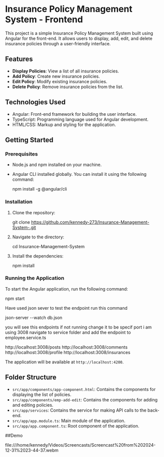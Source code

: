 # Insurance Policy Management System - Frontend

This project is a simple Insurance Policy Management System built using Angular for the front-end. It allows users to display, add, edit, and delete insurance policies through a user-friendly interface.

## Features

- **Display Policies**: View a list of all insurance policies.
- **Add Policy**: Create new insurance policies.
- **Edit Policy**: Modify existing insurance policies.
- **Delete Policy**: Remove insurance policies from the list.

## Technologies Used

- Angular: Front-end framework for building the user interface.
- TypeScript: Programming language used for Angular development.
- HTML/CSS: Markup and styling for the application.

## Getting Started

### Prerequisites

- Node.js and npm installed on your machine.
- Angular CLI installed globally. You can install it using the following command:

  npm install -g @angular/cli

### Installation

1. Clone the repository:

   git clone https://github.com/kennedy-273/Insurance-Management-System-.git

2. Navigate to the  directory:

   cd Insurance-Management-System

3. Install the dependencies:

   npm install

### Running the Application

To start the Angular application, run the following command:

npm start


Have used json sever to test the endpoint run this command

json-server --watch db.json

you will see this endpoints if not running change it to be specif port i am using 3008
navigate to service folder and add the endpoint to employee.service.ts

http://localhost:3008/posts
http://localhost:3008/comments
http://localhost:3008/profile
http://localhost:3008/insurances


The application will be available at `http://localhost:4200`.

## Folder Structure

- `src/app/components/app-component.html`: Contains the components for displaying the list of policies.
- `src/app/components/emp-add-edit`: Contains the components for adding and editing policies.
- `src/app/services`: Contains the service for making API calls to the back-end.
- `src/app/app.module.ts`: Main module of the application.
- `src/app/app.component.ts`: Root component of the application.

##Demo 

file:///home/kennedy/Videos/Screencasts/Screencast%20from%202024-12-31%2023-44-37.webm


